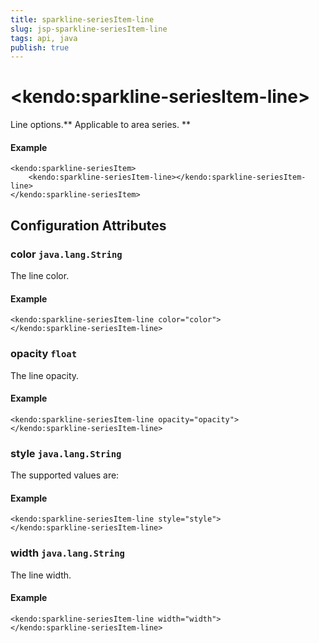 ```yaml
---
title: sparkline-seriesItem-line
slug: jsp-sparkline-seriesItem-line
tags: api, java
publish: true
---
```


# \<kendo:sparkline-seriesItem-line\>

Line options.** Applicable to area series. **

#### Example
    <kendo:sparkline-seriesItem>
        <kendo:sparkline-seriesItem-line></kendo:sparkline-seriesItem-line>
    </kendo:sparkline-seriesItem>

## Configuration Attributes

### color `java.lang.String`

The line color.

#### Example
    <kendo:sparkline-seriesItem-line color="color">
    </kendo:sparkline-seriesItem-line>

### opacity `float`

The line opacity.

#### Example
    <kendo:sparkline-seriesItem-line opacity="opacity">
    </kendo:sparkline-seriesItem-line>

### style `java.lang.String`

The supported values are:

#### Example
    <kendo:sparkline-seriesItem-line style="style">
    </kendo:sparkline-seriesItem-line>

### width `java.lang.String`

The line width.

#### Example
    <kendo:sparkline-seriesItem-line width="width">
    </kendo:sparkline-seriesItem-line>

